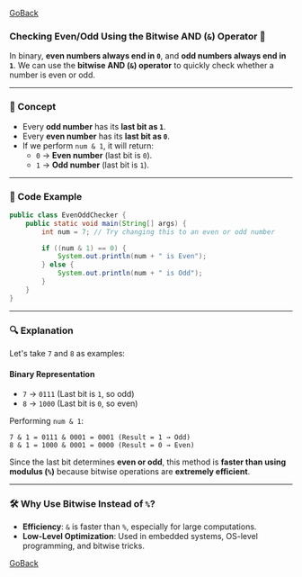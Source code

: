 [GoBack](https://github.com/sahoog2/Preparation_Notes/blob/main/DSA/Bits/03%20Uses.md)
### **Checking Even/Odd Using the Bitwise AND (`&`) Operator** 🚀

In binary, **even numbers always end in `0`**, and **odd numbers always end in `1`**. We can use the **bitwise AND (`&`) operator** to quickly check whether a number is even or odd.

----------

### **🚀 Concept**

-   Every **odd number** has its **last bit as `1`**.
-   Every **even number** has its **last bit as `0`**.
-   If we perform `num & 1`, it will return:
    -   `0` → **Even number** (last bit is `0`).
    -   `1` → **Odd number** (last bit is `1`).

----------

### **📝 Code Example**

```java
public class EvenOddChecker {
    public static void main(String[] args) {
        int num = 7; // Try changing this to an even or odd number

        if ((num & 1) == 0) {
            System.out.println(num + " is Even");
        } else {
            System.out.println(num + " is Odd");
        }
    }
}

```

----------

### **🔍 Explanation**

Let's take `7` and `8` as examples:

#### **Binary Representation**

-   `7` → `0111` (Last bit is `1`, so odd)
-   `8` → `1000` (Last bit is `0`, so even)

Performing `num & 1`:

```
7 & 1 = 0111 & 0001 = 0001 (Result = 1 → Odd)
8 & 1 = 1000 & 0001 = 0000 (Result = 0 → Even)

```

Since the last bit determines **even or odd**, this method is **faster than using modulus (`%`)** because bitwise operations are **extremely efficient**.

----------

### **🛠️ Why Use Bitwise Instead of `%`?**

-   **Efficiency**: `&` is faster than `%`, especially for large computations.
-   **Low-Level Optimization**: Used in embedded systems, OS-level programming, and bitwise tricks.

[GoBack](https://github.com/sahoog2/Preparation_Notes/blob/main/DSA/Bits/03%20Uses.md)
